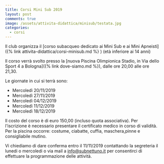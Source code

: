 ```yaml
---
title: Corsi Mini Sub 2019
layout: post
comments: true
image: /assets/attivita-didattica/minisub/testata.jpg
categories:
  - corsi
---
```


Il club organizza il [corso subacqueo dedicato ai Mini Sub e ai Mini Apneisti]({% link attivita-didattica/corsi-minisub.md %} ) (età inferiore ai 14 anni)

Il corso verrà svolto presso la [nuova Piscina Olimpionica Stadio, in Via dello Sport 4 a Bologna]({% link dove-siamo.md %}), dalle ore 20,00 alle ore 21,30.

Le giornate in cui si terrà sono:

- Mercoledì 20/11/2019
- Mercoledì 27/11/2019
- Mercoledì 04/12/2019
- Mercoledì 11/12/2019
- Mercoledì 18/12/2019

Il costo del corso è di euro 150,00 (incluso quota associativa). Per l'iscrizione è necessario presentare il certificato medico in corso di validità. Per la piscina occorre: costume, ciabatte, cuffia, maschera,pinne e consigliabile mutino.

Vi chiediamo di dare conferma entro il 11/11/2019 contattando la segreteria il lunedi o mercoledi o via mail a info@subnettuno.it per consentirci di effettuare la programmazione delle attività.
